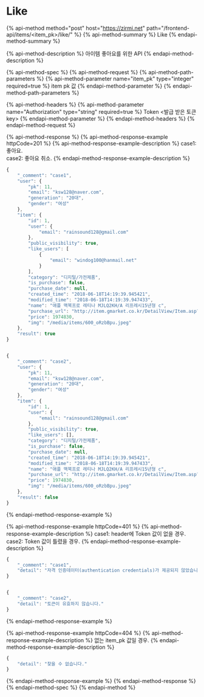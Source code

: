 # Like

{% api-method method="post" host="https://zirmi.net" path="/frontend-api/items/<item\_pk>/like/" %}
{% api-method-summary %}
Like
{% endapi-method-summary %}

{% api-method-description %}
아이템 좋아요를 위한 API
{% endapi-method-description %}

{% api-method-spec %}
{% api-method-request %}
{% api-method-path-parameters %}
{% api-method-parameter name="item\_pk" type="integer" required=true %}
item pk 값
{% endapi-method-parameter %}
{% endapi-method-path-parameters %}

{% api-method-headers %}
{% api-method-parameter name="Authorization" type="string" required=true %}
Token &lt;발급 받은 토큰 key&gt;
{% endapi-method-parameter %}
{% endapi-method-headers %}
{% endapi-method-request %}

{% api-method-response %}
{% api-method-response-example httpCode=201 %}
{% api-method-response-example-description %}
case1: 좋아요.  
case2: 좋아요 취소.
{% endapi-method-response-example-description %}

```javascript
{
    "_comment": "case1",
    "user": {
        "pk": 11,
        "email": "ksw128@naver.com",
        "generation": "20대",
        "gender": "여성"
    },
    "item": {
        "id": 1,
        "user": {
            "email": "rainsound128@gmail.com"
        },
        "public_visibility": true,
        "like_users": [
            {
                "email": "windog100@hanmail.net"
            }
        ],
        "category": "디지털/가전제품",
        "is_purchase": false,
        "purchase_date": null,
        "created_time": "2018-06-18T14:19:39.945421",
        "modified_time": "2018-06-18T14:19:39.947433",
        "name": "애플 맥북프로 레티나 MJLQ2KH/A 리프레시15년형 c",
        "purchase_url": "http://item.gmarket.co.kr/DetailView/Item.asp?goodscode=784175855",
        "price": 1974830,
        "img": "/media/items/600_oRzbBpu.jpeg"
    },
    "result": true
}


{
    "_comment": "case2",
    "user": {
        "pk": 11,
        "email": "ksw128@naver.com",
        "generation": "20대",
        "gender": "여성"
    },
    "item": {
        "id": 1,
        "user": {
            "email": "rainsound128@gmail.com"
        },
        "public_visibility": true,
        "like_users": [],
        "category": "디지털/가전제품",
        "is_purchase": false,
        "purchase_date": null,
        "created_time": "2018-06-18T14:19:39.945421",
        "modified_time": "2018-06-18T14:19:39.947433",
        "name": "애플 맥북프로 레티나 MJLQ2KH/A 리프레시15년형 c",
        "purchase_url": "http://item.gmarket.co.kr/DetailView/Item.asp?goodscode=784175855",
        "price": 1974830,
        "img": "/media/items/600_oRzbBpu.jpeg"
    },
    "result": false
}
```
{% endapi-method-response-example %}

{% api-method-response-example httpCode=401 %}
{% api-method-response-example-description %}
case1: header에 Token 값이 없을 경우.  
case2: Token 값이 틀렸을 경우.
{% endapi-method-response-example-description %}

```javascript
{
    "_comment": "case1",
    "detail": "자격 인증데이터(authentication credentials)가 제공되지 않았습니다."
}


{
    "_comment": "case2",
    "detail": "토큰이 유효하지 않습니다."
}
```
{% endapi-method-response-example %}

{% api-method-response-example httpCode=404 %}
{% api-method-response-example-description %}
없는 item\_pk 값일 경우.
{% endapi-method-response-example-description %}

```javascript
{
    "detail": "찾을 수 없습니다."
}
```
{% endapi-method-response-example %}
{% endapi-method-response %}
{% endapi-method-spec %}
{% endapi-method %}

